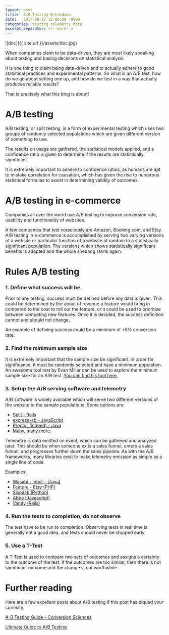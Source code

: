```yaml
---
layout: post
title:  A/B Testing Breakdown
date:   2017-08-13 12:00:00 -0500
categories: testing telemetry data
excerpt_separator: <!--more-->
---
```


![doc]({{ site.url }}/assets/doc.jpg)

When companies claim to be data-driven, they are most likely speaking about testing and basing decisions on statistical analysis. 

It is one thing to claim being data-driven and to actually adhere to good statistical practices and experimental patterns. So what is an A/B test, how do we go about setting one up, and how do we test in a way that actually produces reliable results?

That is precisely what this blog is about!  

<!--more-->

# A/B testing

A/B testing, or split testing, is a form of experimental testing which uses two groups of randomly selected populations which are given different version of something to use. 

The results on usage are gathered, the statistical models applied, and a confidence ratio is given to determine if the results are statistically significant. 

It is extremely important to adhere to confidence ratios, as humans are apt to mistake correlation for causation, which has given the rise to numerous statistical formulas to assist in determining validity of outcomes. 

# A/B testing in e-commerce

Companies all over the world use A/B testing to improve conversion rate, usability and functionality of websites. 

A few companies that test voraciously are Amazon, Booking.com, and Etsy.  A/B testing in e-commerce is accomplished by serving two varying versions of a website or particular function of a website at random to a statistically significant population.  The versions which shows statistically significant benefits is adopted and the whole shebang starts again.

# Rules A/B testing

### 1. Define what success will be.

Prior to any testing, success must be defined before any data is given.  This could be determined by the about of revenue a feature would bring in compared to the cost to roll out the feature, or it could be used to prioritize between competing new features.  Once it is decided, the success definition cannot and should not change. 

An example of defining success could be a minimum of +5% conversion rate.

### 2. Find the minimum sample size

It is extremely important that the sample size be significant.  In order for significance, it must be randomly selected and have a minimum population. An awesome tool mat by Evan Miller can be used to explore the minimum sample size for an A/B test. [You can find his tool here.][sample-size]

### 3. Setup the A/B serving software and telemetry

A/B software is widely available which will serve two different versions of the website to the sample populations.  Some options are:

- [Split - Rails][split]
- [express-ab - JavaScript][expressab]
- [Proctor (indeed) - Java][proctor]
- [Many, many more.][more]

Telemetry is data emitted on event, which can be gathered and analyzed later.  This should be when someone exits a sales funnel, enters a sales funnel, and progresses further down the sales pipeline.  As with the A/B frameworks, many libraries exist to make telemetry emission as simple as a single line of code. 

Examples: 

- [Wasabi - Intuit - (Java)][wasabi]
- [Feature - Etsy (PHP)][feature]
- [Sixpack (Python)][sixpack]
- [Abba (Javascript)][abba]
- [Vanity (Rails)][vanity]

### 4. Run the tests to completion, do not observe

The test have to be run to completion.  Observing tests in real time is generally not a good idea, and tests should never be stopped early. 

### 5. Use a T-Test

A T-Test is used to compare two sets of outcomes and assigns a certainty to the outcome of the test. If the outcomes are too similar, then there is not significant outcome and the change is not worthwhile.

# Further reading 

Here are a few excellent posts about A/B testing if this post has piqued your curiosity. 

[A-B Testing Guide - Conversion Sciences][cs]

[Ultimate Guide to A/B Testing][sm]




[sample-size]: http://www.evanmiller.org/ab-testing/sample-size.html
[split]: https://github.com/splitrb/split
[expressab]: https://github.com/omichelsen/express-ab
[proctor]: https://github.com/indeedeng/proctor
[more]: https://www.google.com/search?safe=active&q=ab+testing+plugin&oq=ab+testing+plugin&gs_l=psy-ab.3..0j0i22i30k1l3.3754.4583.0.4820.6.6.0.0.0.0.103.511.4j2.6.0....0...1.1.64.psy-ab..0.6.509.X03gHL-TS3c
[cs]: https://conversionsciences.com/blog/ab-testing-guide/
[sm]: https://www.smashingmagazine.com/2010/06/the-ultimate-guide-to-a-b-testing/
[wasabi]: https://github.com/intuit/wasabi
[feature]: https://github.com/etsy/feature
[sixpack]: https://github.com/seatgeek/sixpack
[abba]: https://github.com/maccman/abba
[vanity]: https://github.com/assaf/vanity
